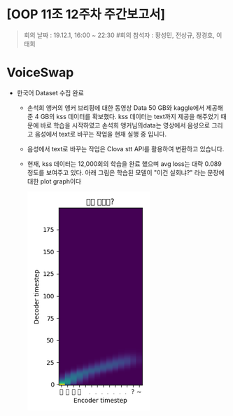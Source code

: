 # [OOP 11조 12주차 주간보고서]

> 회의 날짜 : 19.12.1,  16:00 ~ 22:30  #회의 참석자 : 황성민, 전상규, 장경호, 이태희
>

#  VoiceSwap

* 한국어 Dataset 수집 완료

  * 손석희 앵커의 앵커 브리핑에 대한 동영상 Data 50 GB와 kaggle에서 제공해준 4 GB의 kss 데이터를 확보했다.  kss 데이터는 text까지 제공을 해주었기 때문에 바로 학습을 시작하였고  손석희 앵커님의data는 영상에서 음성으로 그리고 음성에서  text로 바꾸는 작업을 현재 실행 중 입니다.

  * 음성에서 text로 바꾸는 작업은 Clova stt API를 활용하여 변환하고 있습니다.

  * 현재,  kss 데이터는 12,000회의 학습을 완료 했으며 avg loss는 대략 0.089 정도를 보여주고 있다. 아래 그림은 학습된 모델이 "이건 실회냐?" 라는 문장에 대한 plot graph이다

    ![](../src/2019-12-01_20-33-35.manual.png)